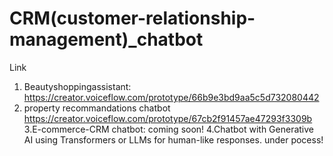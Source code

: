# CRM(customer-relationship-management)_chatbot

Link 
1. Beautyshoppingassistant:
   https://creator.voiceflow.com/prototype/66b9e3bd9aa5c5d732080442
2. property recommandations chatbot
   https://creator.voiceflow.com/prototype/67cb2f91457ae47293f3309b
3.E-commerce-CRM chatbot:
  coming soon!
4.Chatbot with Generative AI using Transformers or LLMs for human-like responses.
  under pocess!

